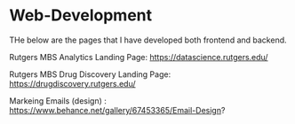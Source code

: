 # Web-Development

THe below are the pages that I have developed both frontend and backend.

Rutgers MBS Analytics Landing Page: https://datascience.rutgers.edu/ 

Rutgers MBS Drug Discovery Landing Page: https://drugdiscovery.rutgers.edu/

Markeing Emails (design) : https://www.behance.net/gallery/67453365/Email-Design?

